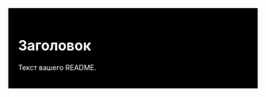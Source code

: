 <div style="background-color: black; color: white; padding: 20px;">
    <h1>Заголовок</h1>
    <p>Текст вашего README.</p>
</div>
